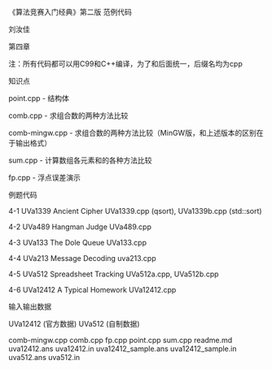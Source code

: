 ﻿《算法竞赛入门经典》第二版 范例代码

刘汝佳

第四章

注：所有代码都可以用C99和C++编译，为了和后面统一，后缀名均为cpp

知识点

point.cpp       - 结构体

comb.cpp        - 求组合数的两种方法比较

comb-mingw.cpp  - 求组合数的两种方法比较（MinGW版，和上述版本的区别在于输出格式）

sum.cpp         - 计算数组各元素和的各种方法比较

fp.cpp          - 浮点误差演示

例题代码

4-1 UVa1339 Ancient Cipher                              UVa1339.cpp (qsort), UVa1339b.cpp (std::sort)

4-2 UVa489 Hangman Judge                                UVa489.cpp

4-3 UVa133 The Dole Queue                               UVa133.cpp

4-4 UVa213 Message Decoding                             uva213.cpp

4-5 UVa512 Spreadsheet Tracking                         UVa512a.cpp, UVa512b.cpp

4-6 UVa12412 A Typical Homework                         UVa12412.cpp

输入输出数据

UVa12412  (官方数据)
UVa512    (自制数据)

comb-mingw.cpp
comb.cpp
fp.cpp
point.cpp
sum.cpp
readme.md
uva12412.ans
uva12412.in
uva12412_sample.ans
uva12412_sample.in
uva512.ans
uva512.in
